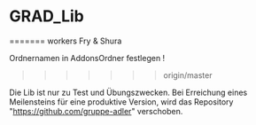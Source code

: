 # GRAD_Lib
=======
workers Fry & Shura

Ordnernamen in AddonsOrdner festlegen !
>>>>>>> origin/master


Die Lib ist nur zu Test und Übungszwecken.
Bei Erreichung eines Meilensteins für eine produktive Version, wird das
Repository "https://github.com/gruppe-adler" verschoben.
